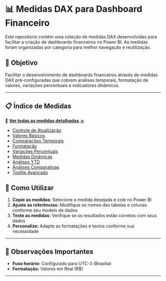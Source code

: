 # 📊 Medidas DAX para Dashboard Financeiro

Este repositório contém uma coleção de medidas DAX desenvolvidas para facilitar a criação de dashboards financeiros no Power BI. As medidas foram organizadas por categoria para melhor navegação e reutilização.

## 🎯 Objetivo

Facilitar o desenvolvimento de dashboards financeiros através de medidas DAX pré-configuradas que cobrem análises temporais, formatação de valores, variações percentuais e indicadores dinâmicos.

---

## 📋 Índice de Medidas

📄 **[Ver todas as medidas detalhadas →](https://github.com/matheusmarquezinhub/Medidas-Financeiras/blob/main/%23%20Medidas%20Financeira.md)**

- [Controle de Atualização](#controle-de-atualização)
- [Valores Básicos](#valores-básicos)
- [Comparações Temporais](#comparações-temporais)
- [Formatação](#formatação)
- [Variações Percentuais](#variações-percentuais)
- [Medidas Dinâmicas](#medidas-dinâmicas)
- [Análises YTD](#análises-ytd)
- [Análises Comparativas](#análises-comparativas)
- [Tooltip Avançado](#tooltip-avançado)


## 🚀 Como Utilizar

1. **Copie as medidas:** Selecione a medida desejada e cole no Power BI
2. **Ajuste as referências:** Modifique os nomes das tabelas e colunas conforme seu modelo de dados
3. **Teste as medidas:** Verifique se os resultados estão corretos com seus dados
4. **Personalize:** Adapte as formatações e textos conforme sua necessidade

---

## 📝 Observações Importantes

- **Fuso horário:** Configurado para UTC-3 (Brasília)
- **Formatação:** Valores em Real (R$)

---
